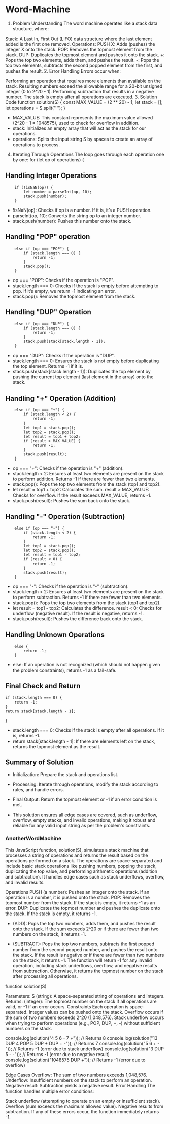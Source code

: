 # Word-Machine

1. Problem Understanding
The word machine operates like a stack data structure, where:

Stack: A Last In, First Out (LIFO) data structure where the last element added is the first one removed.
Operations:
PUSH X: Adds (pushes) the integer X onto the stack.
POP: Removes the topmost element from the stack.
DUP: Duplicates the topmost element and pushes it onto the stack.
+: Pops the top two elements, adds them, and pushes the result.
-: Pops the top two elements, subtracts the second popped element from the first, and pushes the result.
2. Error Handling
Errors occur when:

Performing an operation that requires more elements than available on the stack.
Resulting numbers exceed the allowable range for a 20-bit unsigned integer (0 to 2^20 - 1).
Performing subtraction that results in a negative number.
The stack is empty after all operations are executed.
3. Solution Code
function solution(S) {
    const MAX_VALUE = (2 ** 20) - 1;
    let stack = [];
    let operations = S.split(" ");
}
- MAX_VALUE: This constant represents the maximum value allowed (2^20 - 1 = 1048575), used to check for overflow in addition.
- stack: Initializes an empty array that will act as the stack for our operations.
- operations: Splits the input string S by spaces to create an array of operations to process.

4. Iterating Through Operations
The loop goes through each operation one by one:
    for (let op of operations) {

## Handling Integer Operations
      
        if (!isNaN(op)) {
            let number = parseInt(op, 10);
            stack.push(number);
        }

- !isNaN(op): Checks if op is a number. If it is, it’s a PUSH operation.
- parseInt(op, 10): Converts the string op to an integer number.
- stack.push(number): Pushes this number onto the stack.

## Handling "POP" operation
        else if (op === "POP") {
            if (stack.length === 0) {
                return -1;
            }
            stack.pop();
        }

- op === "POP": Checks if the operation is "POP".
- stack.length === 0: Checks if the stack is empty before attempting to pop. If it’s empty, we return -1 indicating an error.
- stack.pop(): Removes the topmost element from the stack.

## Handling "DUP" Operation

        else if (op === "DUP") {
            if (stack.length === 0) {
                return -1;
            }
            stack.push(stack[stack.length - 1]);
        }
- op === "DUP": Checks if the operation is "DUP".
- stack.length === 0: Ensures the stack is not empty before duplicating the top element. Returns -1 if it is.
- stack.push(stack[stack.length - 1]): Duplicates the top element by pushing the current top element (last element in the array) onto the stack.

## Handling "+" Operation (Addition)

        else if (op === "+") {
            if (stack.length < 2) {
                return -1;
            }
            let top1 = stack.pop();
            let top2 = stack.pop();
            let result = top1 + top2;
            if (result > MAX_VALUE) {
                return -1;
            }
            stack.push(result);
        }

- op === "+": Checks if the operation is "+" (addition).
- stack.length < 2: Ensures at least two elements are present on the stack to perform addition. Returns -1 if there are fewer than two elements.
- stack.pop(): Pops the top two elements from the stack (top1 and top2).
- let result = top1 + top2: Calculates the sum.
result > MAX_VALUE: Checks for overflow. If the result exceeds MAX_VALUE, returns -1.
- stack.push(result): Pushes the sum back onto the stack.

## Handling "-" Operation (Subtraction)

        else if (op === "-") {
            if (stack.length < 2) {
                return -1;
            }
            let top1 = stack.pop();
            let top2 = stack.pop();
            let result = top1 - top2;
            if (result < 0) {
                return -1;
            }
            stack.push(result);
        }

- op === "-": Checks if the operation is "-" (subtraction).
- stack.length < 2: Ensures at least two elements are present on the stack to perform subtraction. Returns -1 if there are fewer than two elements.
- stack.pop(): Pops the top two elements from the stack (top1 and top2).
- let result = top1 - top2: Calculates the difference.
result < 0: Checks for underflow (negative result). If the result is negative, returns -1.
- stack.push(result): Pushes the difference back onto the stack.

## Handling Unknown Operations

        else {
            return -1;
        }
- else: If an operation is not recognized (which should not happen given the problem constraints), returns -1 as a fail-safe.

## Final Check and Return

    if (stack.length === 0) {
        return -1;
    }
    return stack[stack.length - 1];
}

- stack.length === 0: Checks if the stack is empty after all operations. If it is, returns -1.
- return stack[stack.length - 1]: If there are elements left on the stack, returns the topmost element as the result.


## Summary of Solution


- Initialization: Prepare the stack and operations list.

- Processing: Iterate through operations, modify the stack according to rules, and handle errors.

- Final Output: Return the topmost element or -1 if an error condition is met.

- This solution ensures all edge cases are covered, such as underflow, overflow, empty stacks, and invalid operations, making it robust and reliable for any valid input string as per the problem's constraints.





### AnotherWordMachine

This JavaScript function, solution(S), simulates a stack machine that processes a string of operations and returns the result based on the operations performed on a stack. The operations are space-separated and include basic stack operations like pushing numbers, popping the stack, duplicating the top value, and performing arithmetic operations (addition and subtraction). It handles edge cases such as stack underflows, overflow, and invalid results.

Operations
PUSH (a number): Pushes an integer onto the stack. If an operation is a number, it is pushed onto the stack.
POP: Removes the topmost number from the stack. If the stack is empty, it returns -1 as an error.
DUP: Duplicates the topmost number and pushes the duplicate onto the stack. If the stack is empty, it returns -1.
+ (ADD): Pops the top two numbers, adds them, and pushes the result onto the stack. If the sum exceeds 2^20 or if there are fewer than two numbers on the stack, it returns -1.
- (SUBTRACT): Pops the top two numbers, subtracts the first popped number from the second popped number, and pushes the result onto the stack. If the result is negative or if there are fewer than two numbers on the stack, it returns -1.
The function will return -1 for any invalid operation, including stack underflows, overflow, and negative results from subtraction. Otherwise, it returns the topmost number on the stack after processing all operations.


function solution(S)

Parameters:
S (string): A space-separated string of operations and integers.
Returns:
(integer): The topmost number on the stack if all operations are valid, or -1 if an error occurs.
Constraints
Each operation is space-separated.
Integer values can be pushed onto the stack.
Overflow occurs if the sum of two numbers exceeds 2^20 (1,048,576).
Stack underflow occurs when trying to perform operations (e.g., POP, DUP, +, -) without sufficient numbers on the stack.


console.log(solution("4 5 6 - 7 +")); // Returns 8
console.log(solution("13 DUP 4 POP 5 DUP + DUP + -")); // Returns 7
console.log(solution("5 6 + -")); // Returns -1 (error due to stack underflow)
console.log(solution("3 DUP 5 - -")); // Returns -1 (error due to negative result)
console.log(solution("1048575 DUP +")); // Returns -1 (error due to overflow)

Edge Cases
Overflow: The sum of two numbers exceeds 1,048,576.
Underflow: Insufficient numbers on the stack to perform an operation.
Negative result: Subtraction yields a negative result.
Error Handling
The function handles multiple error conditions:

Stack underflow (attempting to operate on an empty or insufficient stack).
Overflow (sum exceeds the maximum allowed value).
Negative results from subtraction. If any of these errors occur, the function immediately returns -1.
